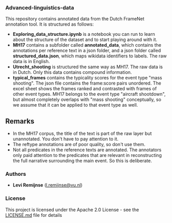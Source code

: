 ### Advanced-linguistics-data
This repository contains annotated data from the Dutch FrameNet annotation tool. It is structured as follows:

* **Exploring_data_structure.ipynb** is a notebook you can run to learn about the structure of the dataset and to start playing around with it.
* **MH17** contains a subfolder called **annotated_data**, which contains the annotations per reference text in a json folder, and a json folder called **structured_data.json**, which maps wikidata identifiers to labels. The raw data is in English.
* **Utrecht_shooting** is structured the same way as MH17. The raw data is in Dutch. Only this data contains compound information.
* **typical_frames** contains the typicality scores for the event type "mass shooting". The json file contains the frame:score pairs unordered. The excel sheet shows the frames ranked and contrasted with frames of other event types. MH17 belongs to the event type "aircraft shootdown", but almost completely overlaps with "mass shooting" conceptually, so we assume that it can be applied to that event type as well.

## Remarks

* In the MH17 corpus, the title of the text is part of the raw layer but unannotated. You don't have to pay attention to it.
* The reftype annotations are of poor quality, so don't use them.
* Not all predicates in the reference texts are annotated. The annotators only paid attention to the predicates that are relevant in reconstructing the full narrative surrounding the main event. So this is deliberate.

### Authors
* **Levi Remijnse** (l.remijnse@vu.nl)

### License
This project is licensed under the Apache 2.0 License - see the [LICENSE.md](LICENSE.md) file for details

